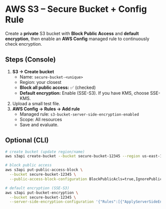 # AWS S3 – Secure Bucket + Config Rule

Create a **private** S3 bucket with **Block Public Access** and **default encryption**, then enable an **AWS Config** managed rule to continuously check encryption.

## Steps (Console)
1. **S3 → Create bucket**
   - Name: `secure-bucket-<unique>`
   - Region: your closest
   - **Block all public access:** ✅ (checked)
   - **Default encryption:** Enable (SSE-S3). If you have KMS, choose SSE-KMS.
2. Upload a small test file.
3. **AWS Config → Rules → Add rule**
   - Managed rule: `s3-bucket-server-side-encryption-enabled`
   - Scope: All resources
   - Save and evaluate.

## Optional (CLI)
```bash
# create bucket (update region/name)
aws s3api create-bucket --bucket secure-bucket-12345 --region us-east-1 --create-bucket-configuration LocationConstraint=us-east-1

# block public access
aws s3api put-public-access-block \
  --bucket secure-bucket-12345 \
  --public-access-block-configuration BlockPublicAcls=true,IgnorePublicAcls=true,BlockPublicPolicy=true,RestrictPublicBuckets=true

# default encryption (SSE-S3)
aws s3api put-bucket-encryption \
  --bucket secure-bucket-12345 \
  --server-side-encryption-configuration '{"Rules":[{"ApplyServerSideEncryptionByDefault":{"SSEAlgorithm":"AES256"}}]}'
